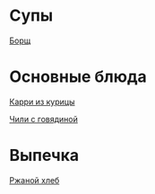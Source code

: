 # Супы

[Борщ](soups/borscht.md)

# Основные блюда

[Карри из курицы](main_dishes/chicken_curry.md)

[Чили с говядиной](main_dishes/beef_chili.md)

# Выпечка

[Ржаной хлеб](bakery/rye_bread.md)
